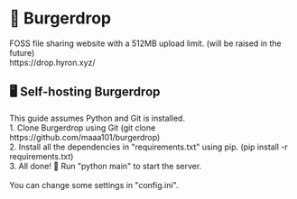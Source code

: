 <h1>🍔 Burgerdrop</h1>
FOSS file sharing website with a 512MB upload limit. (will be raised in the future)<br>
https://drop.hyron.xyz/

<h2>🖥️ Self-hosting Burgerdrop</h2>
This guide assumes Python and Git is installed. <br>
1. Clone Burgerdrop using Git (git clone https://github.com/maaa101/burgerdrop)<br>
2. Install all the dependencies in "requirements.txt" using pip. (pip install -r requirements.txt)<br>
3. All done! 🎉 Run "python main" to start the server.<br>
<br>
You can change some settings in "config.ini".

